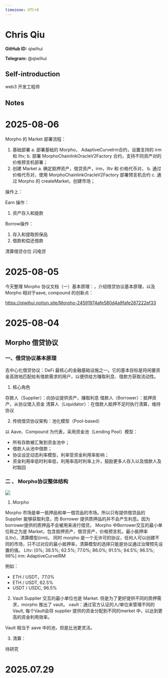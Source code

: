 ```yaml
---
timezone: UTC+8
---
```


# Chris Qiu

**GitHub ID:** qiwihui

**Telegram:** @qiwihui

## Self-introduction

web3 开发工程师

## Notes

<!-- Content_START -->
# 2025-08-06

Morpho 的 Market 部署流程：
1. 基础部署
    a. 部署基础的 Morpho， AdaptiveCurveIrm合约，设置支持的 irm 和 lltv;
    b. 部署 MorphoChainlinkOracleV2Factory 合约，支持不同资产对的价格预言机部署；
2. 创建 Market
    a. 确定抵押资产，借贷资产，irm，lltv 和 价格代币对，
    b. 通过价格代币对，使用 MorphoChainlinkOracleV2Factory 部署预言机合约
    c. 通过 Morpho 的 createMarket，创建市场；

操作上：

Earn 操作：
1. 资产存入和提款

Borrow操作：
1. 存入和提取担保品
2. 借款和偿还借款

清算借贷仓位
闪电贷

# 2025-08-05

今天整理 Morpho 协议文档（一）基本原理：，介绍借贷协议基本原理，以及Morpho 相对于aave, compound 的创新点：

https://qiwihui.notion.site/Morpho-24591974afe580d4a9fafe287222ef33

# 2025-08-04

## Morpho 借贷协议

### 一、借贷协议基本原理

去中心化借贷协议：DeFi 最核心的金融基础设施之一。它的基本目标是将闲置资金高效地匹配给有借款需求的用户，以便供给方赚取利息、借款方获取流动性。

1. 核心角色

存款人（Supplier）：向协议提供资产，赚取利息
借款人（Borrower）：抵押资产，从协议借入资金
清算人（Liquidator）：在借款人抵押不足时执行清算，维持协议

2. 传统借贷协议架构：池化模型（Pool-based）

以 Aave、Compound 为代表，采用资金池（Lending Pool）模型：
- 所有存款被汇聚到资金池中；
- 借款人从池中借款；
- 协议设定动态利率模型，利率受资金利用率影响；
- 资金利用率低时利率低，利用率高时利率上升，鼓励更多人存入以及借款人及时取回

### 二 、 Morpho协议整体结构

![](https://upload.techflowpost.com/upload/images/20250210/2025021016443701669851.png)

1. Morpho 

Morpho 市场是单一抵押品和单一借贷品的市场。所以只有提供借贷品的 Supplier 能够获取利息，而 Borrower 提供质押品的并不会产生利息。因为 borrower提供的质押品不会被用来进行借贷。
Morpho 中Borrower交互的最小单位称之为是 Market，包含抵押资产，借贷资产，价格预言机，最小抵押率(Lltv)，清算模型(irm)。
同时 morpho 是一个无许可的协议，任何人可以创建不同的市场，只不过对应的最小抵押率，清算模型的选择只能是协议通过治理预先设置的值。
Lltv: [0%; 38.5%; 62.5%; 77.0%; 86.0%; 91.5%; 94.5%; 96.5%; 98%]
irm: AdaptiveCurveIRM

例如：
- ETH / USDT，77.0%
- ETH / USDT,  62.5%
- USDT / USDC, 96.5%

2. Vault
Supplier 交互的最小单位也是 Market. 但是为了更好提供不同的质押需求，morpho 推出了 vault。
vault：通过官方认证的人/单位来管理不同的Vault, 每个Vault会将 supplier 提供的资金分配到不同的merket 中，以达到更高的资金利用效率。

Vault 相当于 aave 中的池，但是比池更灵活。

3. 清算：

待研究


# 2025.07.29


<!-- Content_END -->
